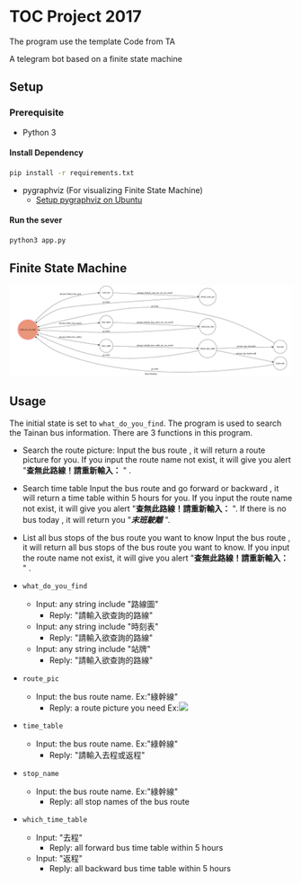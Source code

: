 # TOC Project 2017

The program use the template Code from TA

A telegram bot based on a finite state machine

## Setup

### Prerequisite
* Python 3

#### Install Dependency
```sh
pip install -r requirements.txt
```

* pygraphviz (For visualizing Finite State Machine)
    * [Setup pygraphviz on Ubuntu](http://www.jianshu.com/p/a3da7ecc5303)


#### Run the sever

```sh
python3 app.py
```

## Finite State Machine
![fsm](./img/show-fsm.png)

## Usage
The initial state is set to `what_do_you_find`.
The program is used to search the Tainan bus information.
There are 3 functions in this program.

* Search the route picture:
    Input the bus route , it will return a route picture for you.
    If you input the route name not exist, it will give you alert "**查無此路線！請重新輸入：** " .
* Search time table
    Input the bus route and go forward or backward , it will return a time table within 5 hours for you.
    If you input the route name not exist, it will give you alert "**查無此路線！請重新輸入：** ".
    If there is no bus today , it will return you "***末班駛離*** ".
* List all bus stops of the bus route you want to know
    Input the bus route , it will return all bus stops of the bus route you want to know.
    If you input the route name not exist, it will give you alert "**查無此路線！請重新輸入：** " .

* ```what_do_you_find```
	* Input: any string include "路線圖"
		* Reply: "請輸入欲查詢的路線"
	* Input: any string include "時刻表"
		* Reply: "請輸入欲查詢的路線"
	* Input: any string include "站牌"
		* Reply: "請輸入欲查詢的路線"
* ```route_pic```
	* Input: the bus route name. Ex:"綠幹線"
		* Reply: a route picture you need
		  Ex:![](https://i.imgur.com/YepZlb0.png)

* ```time_table```
	* Input: the bus route name. Ex:"綠幹線"
		* Reply: "請輸入去程或返程"
* ```stop_name```
	* Input: the bus route name. Ex:"綠幹線"
		* Reply: all stop names of the bus route
* ```which_time_table```
	* Input: "去程" 
		* Reply: all forward bus time table within 5 hours
	* Input: "返程"
		* Reply: all backward bus time table within 5 hours
           


